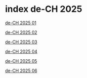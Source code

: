 # index de-CH 2025

<a href="./01">de-CH 2025 01</a>

<a href="./02">de-CH 2025 02</a>

<a href="./03">de-CH 2025 03</a>

<a href="./04">de-CH 2025 04</a>

<a href="./05">de-CH 2025 05</a>

<a href="./06">de-CH 2025 06</a>
